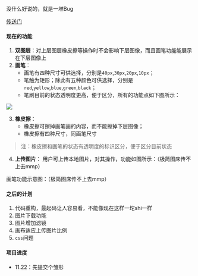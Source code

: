 没什么好说的，就是一堆Bug

[传送门](http://qm36mmz.xyz/Simple-Canvas)

#### 现在的功能
1. **双图层**：对上层图层橡皮擦等操作时不会影响下层图像，而且画笔功能能展示在下层图像上
2. **画笔**：
	* 画笔有四种尺寸可供选择，分别是`40px`,`30px`,`20px`,`10px`；
	* 笔触为矩形；除此有五种颜色可供选择，分别是`red`,`yellow`,`blue`,`green`,`black`；
	* 笔刷目前的状态透明度更高，便于区分，所有的功能点如下图所示：

![](https://ws1.sinaimg.cn/large/006XqmrNly1fxh3kgjuhbj30rq088gm3.jpg)

3. **橡皮擦**：
	* 橡皮擦可擦掉画笔画的内容，而不能擦掉下层图像；
	* 橡皮擦有四种尺寸，同画笔尺寸

> 注：橡皮擦和画笔的状态有透明度的标识区分，便于区分目前状态

4. **上传图片**： 用户可上传本地图片，对其操作，功能如图所示：（极简图床传不上去mmp）


画笔功能示意图：（极简图床传不上去mmp）

#### 之后的计划

1. 代码重构，最起码让人容易看，不能像现在这样一坨shi一样
2. 图片下载功能
3. 图片增加滤镜
4. 画布适应上传图片比例
5. `css`问题

#### 项目进度
* 11.22：先提交个雏形